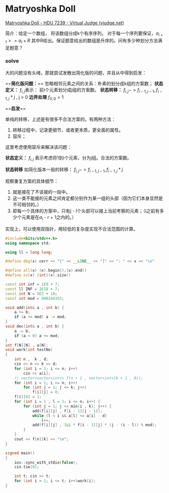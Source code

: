 # Matryoshka Doll
[Matryoshka Doll - HDU 7239 - Virtual Judge (vjudge.net)](https://vjudge.net/problem/HDU-7239)

简介：给定一个数组， 将该数组分成k个有序序列。 对于每一个序列要保证，$a_{i + 1} >= a_i + R$ 其中R给出。保证题意给出的数组是升序的。问有多少种划分方法满足题意？

### solve

大的问题没有头绪，那就尝试发散出简化版的问题，并且从中得到启发：

==**简化版问题：**==
忽略相邻元素之间的关系：朴素的划分成k组的方案数；
**状态定义：**
$f_{i ,j}$表示： 前i个元素划分成j组的方案数。
**状态转移：**
$f_{i, j} - > f_{i - 1, j - 1} , f_{i - 1 , j} * j$ , j > 0
**边界处理**
$f_{0 ,0 } = 1$

==**启发**==

单纯的转移，上述是有很多不合法方案的。有两种方法：

1. 转移过程中，记录更细节，或者更本质，更全面的属性。
2. 容斥；

这里考虑使用容斥来解决该问题：

**状态定义：**
$f_{i ,j}$ 表示考虑将1到i个元素，分为j组。合法的方案数。

**状态转移**
如简化版本一般的转移：
$f_{i ,j}->f_{i - 1 , j - 1} , f_{i - 1, j} * j$

观察重复方案的具体细节： 

1. 就是接在了不该接的一段中。
2. 这一类不能接的元素之间肯定都分别作为某一组的头部（因为它们本身显然是不可相邻的。）
3. 即每一个具体的方案中，只有j - l个头部可以接上当前考察的元素；（i之前有多少个元素是在$a_i$ - r + 1之内的。）

实现上，可以使用双指针，用较低的复杂度实现不合法范围的计算。

```cpp
#include<bits/stdc++.h>
using namespace std;

using ll = long long;

#define dbg(x) cerr << "[" << __LINE__ << "]" << ": " << x << "\n"

#define all(x) (x).begin(),(x).end()
#define sz(x) (int)(x).size()

const int inf = 1E9 + 7;
const ll INF = 1E18 + 7;
const int N = 5E3 + 10;
const int mod = 998244353;

void add(int& a , int b) {
    a += b;
    if (a >= mod) a -= mod;
}
void dec(int& a , int b) {
    a -= b;
    if (a < 0) a += mod;
}
int f[N][N] , a[N];
void work(int testNo)
{
    int n ,  k , d;
    cin >> n >> k >> d;
    for (int i = 1; i <= n; i++)
        cin >> a[i];
    // vector<vector<int>> f(n + 1 , vector<int>(k + 1 , 0));
    for (int i = 1; i <= n; i++)
        for (int j = 1; j <= k; j++)
            f[i][j] = 0;
    f[0][0] = 1;
    for (int i = 1 , l = 1; i <= n; i++) {
        for (int j = 1; j <= min(i , k); j++) {
            add(f[i][j] , f[i - 1][j - 1]);
            while (l < i && a[l] <= a[i] - d)
                l++;
            add(f[i][j] , 1LL * f[i - 1][j] * (j - (i - l)) % mod);
        }
    }
    cout << f[n][k] << "\n";
}

signed main()
{
    ios::sync_with_stdio(false);
    cin.tie(0);

    int t; cin >> t;
    for (int i = 1; i <= t; i++)work(i);
}
```

